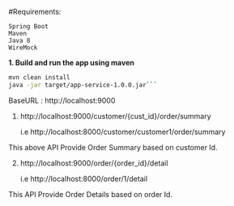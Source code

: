 #Requirements:

	Spring Boot
	Maven
	Java 8
	WireMock

**1. Build and run the app using maven**

```bash
mvn clean install
java -jar target/app-service-1.0.0.jar```

```

BaseURL : http://localhost:9000


1. http://localhost:9000/customer/{cust_id}/order/summary

	i.e http://localhost:8000/customer/customer1/order/summary

This above API Provide Order Summary based on customer Id.

2. http://localhost:9000/order/{order_id}/detail

	i.e http://localhost:8000/order/1/detail

This API Provide Order Details based on order Id.

